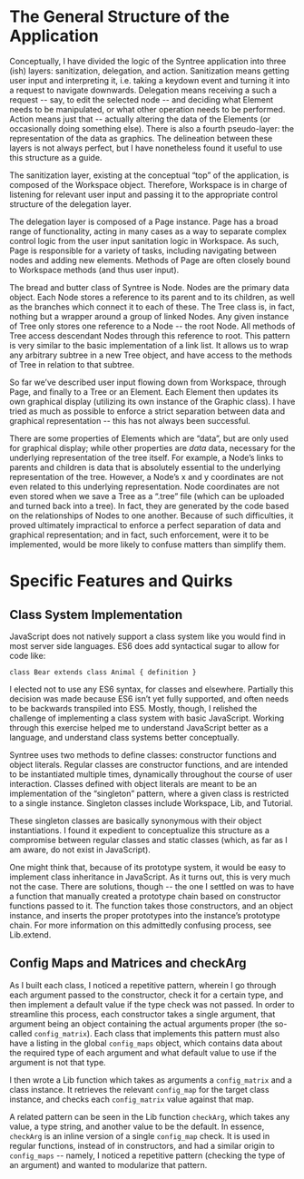 The General Structure of the Application
========================================
Conceptually, I have divided the logic of the Syntree application into three (ish) layers: sanitization, delegation, and action. Sanitization means getting user input and interpreting it, i.e. taking a keydown event and turning it into a request to navigate downwards. Delegation means receiving a such a request -- say, to edit the selected node -- and deciding what Element needs to be manipulated, or what other operation needs to be performed. Action means just that -- actually altering the data of the Elements (or occasionally doing something else). There is also a fourth pseudo-layer: the representation of the data as graphics. The delineation between these layers is not always perfect, but I have nonetheless found it useful to use this structure as a guide.

The sanitization layer, existing at the conceptual “top” of the application, is composed of the Workspace object. Therefore, Workspace is in charge of listening for relevant user input and passing it to the appropriate control structure of the delegation layer.

The delegation layer is composed of a Page instance. Page has a broad range of functionality, acting in many cases as a way to separate complex control logic from the user input sanitation logic in Workspace. As such, Page is responsible for a variety of tasks, including navigating between nodes and adding new elements. Methods of Page are often closely bound to Workspace methods (and thus user input).

The bread and butter class of Syntree is Node. Nodes are the primary data object. Each Node stores a reference to its parent and to its children, as well as the branches which connect it to each of these. The Tree class is, in fact, nothing but a wrapper around a group of linked Nodes. Any given instance of Tree only stores one reference to a Node -- the root Node. All methods of Tree access descendant Nodes through this reference to root. This pattern is very similar to the basic implementation of a link list. It allows us to wrap any arbitrary subtree in a new Tree object, and have access to the methods of Tree in relation to that subtree.

So far we’ve described user input flowing down from Workspace, through Page, and finally to a Tree or an Element. Each Element then updates its own graphical display (utilizing its own instance of the Graphic class). I have tried as much as possible to enforce a strict separation between data and graphical representation -- this has not always been successful.

There are some properties of Elements which are “data”, but are only used for graphical display; while other properties are _data_ data, necessary for the underlying representation of the tree itself. For example, a Node’s links to parents and children is data that is absolutely essential to the underlying representation of the tree. However, a Node’s x and y coordinates are not even related to this underlying representation. Node coordinates are not even stored when we save a Tree as a “.tree” file (which can be uploaded and turned back into a tree). In fact, they are generated by the code based on the relationships of Nodes to one another. Because of such difficulties, it proved ultimately impractical to enforce a perfect separation of data and graphical representation; and in fact, such enforcement, were it to be implemented, would be more likely to confuse matters than simplify them.

Specific Features and Quirks
============================

Class System Implementation
---------------------------
JavaScript does not natively support a class system like you would find in most server side languages. ES6 does add syntactical sugar to allow for code like:

```
class Bear extends class Animal { definition }
```

I elected not to use any ES6 syntax, for classes and elsewhere. Partially this decision was made because ES6 isn’t yet fully supported, and often needs to be backwards transpiled into ES5. Mostly, though, I relished the challenge of implementing a class system with basic JavaScript. Working through this exercise helped me to understand JavaScript better as a language, and understand class systems better conceptually.

Syntree uses two methods to define classes: constructor functions and object literals. Regular classes are constructor functions, and are intended to be instantiated multiple times, dynamically throughout the course of user interaction. Classes defined with object literals are meant to be an implementation of the “singleton” pattern, where a given class is restricted to a single instance. Singleton classes include Workspace, Lib, and Tutorial.

These singleton classes are basically synonymous with their object instantiations. I found it expedient to conceptualize this structure as a compromise between regular classes and static classes (which, as far as I am aware, do not exist in JavaScript).

One might think that, because of its prototype system, it would be easy to implement class inheritance in JavaScript. As it turns out, this is very much not the case. There are solutions, though -- the one I settled on was to have a function that manually created a prototype chain based on constructor functions passed to it. The function takes those constructors, and an object instance, and inserts the proper prototypes into the instance’s prototype chain. For more information on this admittedly confusing process, see Lib.extend.

Config Maps and Matrices and checkArg
-------------------------------------

As I built each class, I noticed a repetitive pattern, wherein I go through each argument passed to the constructor, check it for a certain type, and then implement a default value if the type check was not passed. In order to streamline this process, each constructor takes a single argument, that argument being an object containing the actual arguments proper (the so-called `config_matrix`). Each class that implements this pattern must also have a listing in the global `config_maps` object, which contains data about the required type of each argument and what default value to use if the argument is not that type.

I then wrote a Lib function which takes as arguments a `config_matrix` and a class instance. It retrieves the relevant `config_map` for the target class instance, and checks each `config_matrix` value against that map.

A related pattern can be seen in the Lib function `checkArg`, which takes any value, a type string, and another value to be the default. In essence, `checkArg` is an inline version of a single `config_map` check. It is used in regular functions, instead of in constructors, and had a similar origin to `config_maps` -- namely, I noticed a repetitive pattern (checking the type of an argument) and wanted to modularize that pattern.